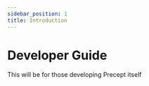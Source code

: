 ```yaml
---
sidebar_position: 1
title: Introduction
---
```


# Developer Guide

This will be for those developing Precept itself
